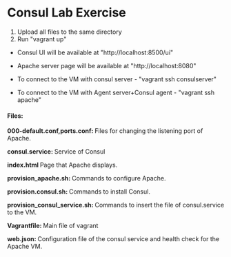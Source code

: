 # Consul Lab Exercise
1) Upload all files to the same directory
2) Run "vagrant up"

* Consul UI will be available at "http://localhost:8500/ui"
* Apache server page will be available at "http://localhost:8080"

* To connect to the VM with consul server - "vagrant ssh consulserver"
* To connect to the VM with Agent server+Consul agent - "vagrant ssh apache"


<h4>Files:</h4>

<b>000-default.conf,ports.conf: </b> Files for changing the listening port of Apache.

<b>consul.service: </b> Service of Consul

<b>index.html </b> Page that Apache displays.

<b>provision_apache.sh: </b> Commands to configure Apache.

<b>provision.consul.sh: </b>Commands to install Consul.

<b>provision_consul_service.sh: </b> Commands to insert the file of consul.service to the VM.

<b>Vagrantfile: </b>Main file of vagrant

<b>web.json: </b>Configuration file of the consul service and health check for the Apache VM.

